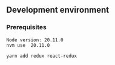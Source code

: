 



## Development environment

### Prerequisites

```
Node version: 20.11.0
nvm use  20.11.0
```


```
yarn add redux react-redux

```
